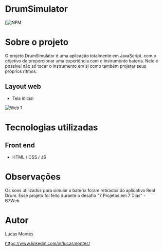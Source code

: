 # DrumSimulator
[![NPM](https://github.com/lucasmontes10/DrumSimulator/blob/master/LICENSE) 

# Sobre o projeto


O projeto DrumSimulator é uma aplicação totalmente em JavaScript, com o objetivo de proporcionar uma experiência com o instrumento bateria. Nele é possível não só tocar o instrumento em si como também projetar seus próprios ritmos.


## Layout web
- Tela Inicial  

![Web 1](https://github.com/lucasmontes10/drums/blob/master/images/telaFinal.png)

# Tecnologias utilizadas

## Front end
- HTML / CSS / JS 

# Observações
Os sons utilizados para simular a bateria foram retirados do aplicativo Real Drum. Esse projeto foi feito durante o desafio "7 Projetos em 7 Dias" - B7Web
# Autor

Lucas Montes

https://www.linkedin.com/in/lucasmontes/
